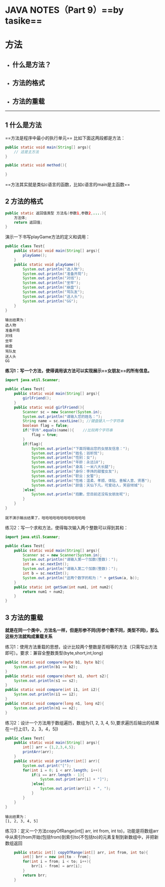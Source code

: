 # JAVA NOTES（Part 9）==by tasike==

# 方法

- ## 什么是方法？

- ## 方法的格式

- ## 方法的重载


-------------

## 1 什么是方法

==方法是程序中最小的执行单元==
比如下面这两段都是方法：

```java
public static void main(String[] args){
    // 这是主方法
}

public static void method(){
    
}
```

==方法其实就是类似c语言的函数，比如c语言的main是主函数==

## 2 方法的格式

```java
public static 返回值类型 方法名(参数1,参数2,....){
    方法体;
    return 返回值;
}
```

演示一下书写playGame方法的定义和调用：
```java
public class Test{
    public static void main(String[] args){
        playGame();
    }
    public static void playGame(){
        System.out.println("选人物");
        System.out.println("准备开局");
        System.out.println("对线");
        System.out.println("坐牢");
        System.out.println("崩盘");
        System.out.println("骂队友");
        System.out.println("送人头");
        System.out.println("GG");
    }    
}
```

```
输出结果为：
选人物
准备开局
对线
坐牢
崩盘
骂队友
送人头
GG
```

**练习1：写一个方法，使得调用该方法可以实现展示==女朋友==的所有信息。**

```java
import java.util.Scanner;

public class Test{
    public static void main(String[] args){
        girlFriend();
    }
    public static void girlFriend(){
        Scanner sc = new Scanner(System.in);
        System.out.println("请输入您的姓名：");
        String name = sc.nextLine(); //键盘键入一个字符串
        boolean flag = false;
        if("李炜".equals(name)){    //比较两个字符串
            flag = true;
        }
        if(flag){
            System.out.println("下面将输出您的女朋友信息：");
            System.out.println("姓名：翁昕悦");
            System.out.println("性别：女");
            System.out.println("年龄：永远18");
            System.out.println("身高：一米八大长腿");
            System.out.println("身份：李炜的甜蜜女友");
            System.out.println("职业：女警");
            System.out.println("性格：温柔、孝顺、体贴、善解人意、贤惠");
            System.out.println("颜值：天仙下凡，可爱动人，笑容倾城");
        }else{
            System.out.println("抱歉，您目前还没有女朋友呢");
        }
    }    
}
```

```
就不演示输出结果了，哇哈哈哈哈哈哈哈哈哈哈哈
```

练习2：写一个求和方法，使得每次输入两个整数可以得到其和：
```java
import java.util.Scanner;

public class Test{
    public static void main(String[] args){
        Scanner sc = new Scanner(System.in);
        System.out.println("请输入第一个加数(整数)：");
        int a = sc.nextInt();
        System.out.println("请输入第二个加数(整数)：");
        int b = sc.nextInt();
        System.out.println("这两个数字的和为：" + getSum(a, b));
    }
    public static int getSum(int num1, int num2){
        return num1 + num2;
    }    
}
```

## 3 方法的重载

**就是在同一个类中，方法名一样，但是形参不同(形参个数不同，类型不同)，那么这些方法就构成重载关系**

练习1：使用方法重载的思想，设计比较两个整数是否相等的方法（只需写出方法即可）。要求：兼容全整数类型(byte,short,int,long)
```java
public static void compare(byte b1, byte b2){
	System.out.println(b1 == b2);
}
public static void compare(short s1, short s2){
	System.out.println(s1 == s2);
}    
public static void compare(int i1, int i2){
	System.out.println(i1 == i2);
}
public static void compare(long n1, long n2){
	System.out.println(n1 == n2);
}
```

练习2：设计一个方法用于数组遍历，数组为{1, 2, 3, 4, 5},要求遍历后输出的结果在一行上([1，2，3，4，5])
```java
public class Test{
    public static void main(String[] args){
        int[] arr = {1,2,3,4,5};
        printArr(arr);
    }
    public static void printArr(int[] arr){
        System.out.print("[");
        for(int i = 0; i < arr.length; i++){
            if(i == arr.length - 1){
                System.out.print(arr[i] + "]");
            }else{
                System.out.print(arr[i] + ", ");
            }
        }
    }
}
```

```
输出结果为：
[1, 2, 3, 4, 5]
```

练习3：定义一个方法copyOfRange(int[] arr, int from, int to)，功能是将数组arr中从索引from开始(包括from)到索引to(不包括to)的元素复制到新数组中，并把新数组返回
```java
	public static int[] copyOfRange(int[] arr, int from, int to){
        int[] brr = new int[to - from];
        for(int i = from; i < to; i++){
            brr[i - from] = arr[i];
        }
        return brr;
    }
```

